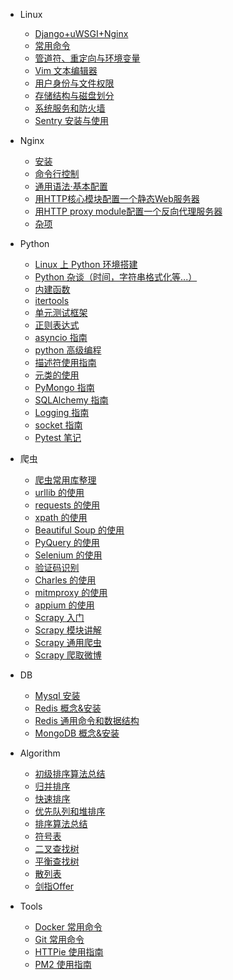 * Linux
  * [Django+uWSGI+Nginx](linux/Django_uWSGI_Nginx.md)  
  * [常用命令](linux/base_command.md)  
  * [管道符、重定向与环境变量](linux/管道符、重定向与环境变量.md)  
  * [Vim 文本编辑器](linux/Vim文本编辑器.md)  
  * [用户身份与文件权限](linux/用户身份与文件权限.md)  
  * [存储结构与磁盘划分](linux/存储结构与磁盘划分.md)  
  * [系统服务和防火墙](linux/系统服务和防火墙.md)  
  * [Sentry 安装与使用](linux/sentryguide.md)  
* Nginx
  * [安装](nginx/安装.md)
  * [命令行控制](nginx/命令行控制.md)
  * [通用语法·基本配置](nginx/基本配置.md)
  * [用HTTP核心模块配置一个静态Web服务器](nginx/用HTTP核心模块配置一个静态Web服务器.md)
  * [用HTTP proxy module配置一个反向代理服务器](nginx/用HTTP_proxy_module配置一个反向代理服务器.md)
  * [杂项](nginx/杂项.md)
* Python
  * [Linux 上 Python 环境搭建](python/install_python.md)  
  * [Python 杂谈（时间，字符串格式化等...）](python/python杂谈.md)
  * [内建函数](python/内建函数.md)
  * [itertools](python/itertools.md)
  * [单元测试框架](python/单元测试框架.md)
  * [正则表达式](python/python正则表达式.md)
  * [asyncio 指南](python/asynciolearn.md)
  * [python 高级编程](python/python高级编程.md)
  * [描述符使用指南](python/descriptorhowtoguide.md)
  * [元类的使用](python/usemetaclsss.md)
  * [PyMongo 指南](python/pymongo.md)
  * [SQLAlchemy 指南](python/sqlalchemy.md)
  * [Logging 指南](python/logging_basic.md)
  * [socket 指南](python/socket.md)
  * [Pytest 笔记](python/pytest.md)

* 爬虫
  * [爬虫常用库整理](爬虫/爬虫常用库整理.md)
  * [urllib 的使用](爬虫/baselib.md)
  * [requests 的使用](爬虫/requests.md)
  * [xpath 的使用](爬虫/xpath.md)
  * [Beautiful Soup 的使用](爬虫/beautifulsoup.md)
  * [PyQuery 的使用](爬虫/pyquery.md)
  * [Selenium 的使用](爬虫/selenium.md)
  * [验证码识别](爬虫/验证码识别.md)
  * [Charles 的使用](爬虫/charles.md)
  * [mitmproxy 的使用](爬虫/mitmproxy.md)
  * [appium 的使用](爬虫/appium.md)
  * [Scrapy 入门](爬虫/scrapy_first.md)
  * [Scrapy 模块讲解](爬虫/scrapy_api.md)
  * [Scrapy 通用爬虫](爬虫/scrapy_commn.md)
  * [Scrapy 爬取微博](爬虫/scrapy_weibo.md)
* DB
  * [Mysql 安装](db/install_mysql.md)
  * [Redis 概念&安装](db/redis安装与介绍.md)
  * [Redis 通用命令和数据结构](db/redis通用命令和数据结构.md)
  * [MongoDB 概念&安装](db/mongodb_install.md)
* Algorithm
  * [初级排序算法总结](algorithm/algorithm_2.md)
  * [归并排序](algorithm/algorithm_3.md)
  * [快速排序](algorithm/algorithm_4.md)
  * [优先队列和堆排序](algorithm/algorithm_5.md)
  * [排序算法总结](algorithm/algorithm_6.md)
  * [符号表](algorithm/algorithm_7.md)
  * [二叉查找树](algorithm/algorithm_8.md)
  * [平衡查找树](algorithm/algorithm_9.md)
  * [散列表](algorithm/algorithm_10.md)
  * [剑指Offer](algorithm/剑指Offer.md)
* Tools
  * [Docker 常用命令](tools/docker常用命令.md)  
  * [Git 常用命令](tools/git_command.md)  
  * [HTTPie 使用指南](tools/httpie.md)  
  * [PM2 使用指南](tools/pm2.md)  